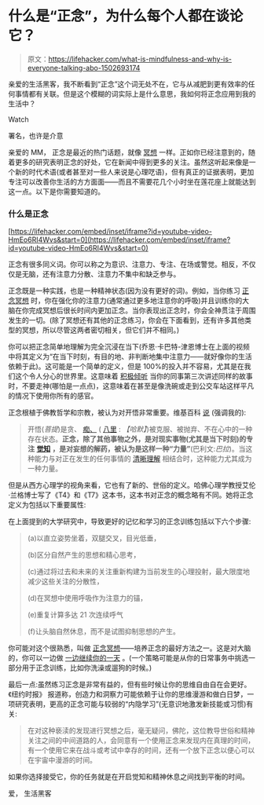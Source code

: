 # 什么是“正念”，为什么每个人都在谈论它？

> 原文：<https://lifehacker.com/what-is-mindfulness-and-why-is-everyone-talking-abo-1502693174>

亲爱的生活黑客，我不断看到“正念”这个词无处不在，它与从减肥到更有效率的任何事情都有关联。但是这个模糊的词实际上是什么意思，我如何将正念应用到我的生活中？

Watch

署名，也许是介意

亲爱的 MM，
正念是最近的热门话题，就像 [冥想](http://lifehacker.com/tag/meditation) 一样。正如你已经注意到的，随着更多的研究表明正念的好处，它在新闻中得到更多的关注。虽然这听起来像是一个新的时代术语(或者甚至对一些人来说是心理呓语)，但有真正的证据表明，更加专注可以改善你生活的方方面面——而且不需要花几个小时坐在莲花座上就能达到这一点。以下是你需要知道的。

### 什么是正念

 [https://lifehacker.com/embed/inset/iframe?id=youtube-video-HmEo6RI4Wvs&start=0](https://lifehacker.com/embed/inset/iframe?id=youtube-video-HmEo6RI4Wvs&start=0) 

正念有很多同义词。你可以称之为意识、注意力、专注、在场或警觉。相反，不仅仅是无脑，还有注意力分散、注意力不集中和缺乏参与。

正念既是一种实践，也是一种精神状态(因为没有更好的词)。例如，当你练习 [正念冥想](https://lifehacker.com/what-happens-to-the-brain-when-you-meditate-and-how-it-1202533314) 时，你在强化你的注意力(通常通过更多地注意你的呼吸)并且训练你的大脑在你完成冥想后很长时间内更加正念。当你表现出正念时，你会全神贯注于周围发生的一切。(除了冥想还有其他的正念练习，你会在下面看到，还有许多其他类型的冥想，所以尽管这两者密切相关，但它们并不相同。)

你可以把正念简单地理解为完全沉浸在当下(乔恩·卡巴特-津恩博士在上面的视频中将其定义为“在当下时刻，有目的地、非判断地集中注意力——就好像你的生活依赖于此)。这可能是一个简单的定义，但是 100%的投入并不容易，尤其是在我们这个令人分心的世界里。这意味着 [积极倾听](https://lifehacker.com/how-can-i-improve-my-listening-skills-1333981305) 当你的同事第三次讲述同样的故事时，不要走神(哪怕是一点点)，这意味着在甚至是像洗碗或走到公交车站这样平凡的情况下使用你所有的感官。

正念根植于佛教哲学和宗教，被认为对开悟非常重要。维基百科 [说](http://en.wikipedia.org/wiki/Mindfulness) (强调我的):

> 开悟(*菩提*)是贪、 [痴、](http://en.wikipedia.org/wiki/Avidya_(Buddhism)) ( [八里](http://en.wikipedia.org/wiki/Pali) : *【哈默】*)被克服、被抛弃、不在心中的一种存在状态。**正念，除了其他事物之外，是对现实事物(尤其是当下时刻)的专注** [**觉知**](http://en.wikipedia.org/wiki/Awareness) **，是对妄想的解药，被认为是这样一种“力量”**(巴利文:*巴拉*)。当这种能力与对正在发生的任何事情的 [清晰理解](http://en.wikipedia.org/wiki/Sampaja%C3%B1%C3%B1a) 相结合时，这种能力尤其成为一种力量。

但是从西方心理学的视角来看，它也有了新的、世俗的定义。哈佛心理学教授艾伦·兰格博士写了《T4》和《T7》这本书，这本书对正念的概念略有不同。她将正念定义为包括以下重要属性:

在上面提到的大学研究中，导致更好的记忆和学习的正念训练包括以下六个步骤:

> (a)以直立姿势坐着，双腿交叉，目光低垂，
> 
> (b)区分自然产生的思想和精心思考，
> 
> (c)通过将过去和未来的关注重新构建为当前发生的心理投射，最大限度地减少这些关注的分散性，
> 
> (d)在冥想中使用呼吸作为注意力的锚，
> 
> (e)重复计算多达 21 次连续呼气
> 
> (f)让头脑自然休息，而不是试图抑制思想的产生。

你可能对这个很熟悉，叫做 [正念冥想](https://lifehacker.com/a-guide-to-meditation-for-the-rest-of-us-5591576)——培养正念的最好方法之一。这是对大脑的，你可以一边做 [一边继续你的一天](http://lifehacker.com/meditate-without-sitting-still-turn-everyday-actions-i-908843257) 。(一个策略可能是从你的日常事务中挑选一部分用于正念训练，比如你洗澡或遛狗的时候。)

最后一点:虽然练习正念是非常有益的，但有些时候让你的思维自由自在会更好。《纽约时报》 报道称，创造力和洞察力可能依赖于让你的思维漫游和做白日梦，一项研究表明，更高的正念可能与较弱的“内隐学习”(无意识地激发新技能或习惯)有关:

> 在对这种亵渎的发现进行冥想之后，毫无疑问，佛陀，这位教导世俗和精神关注之间的中间道路的人，会同意有一个使用正念来发现内在真理的时间，有一个使用它来在战斗或考试中幸存的时间，还有一个放下正念以便心可以在宇宙中漫游的时间。

如果你选择接受它，你的任务就是在开启觉知和精神休息之间找到平衡的时间。

爱，
生活黑客